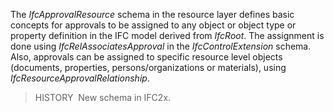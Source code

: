 ﻿The _IfcApprovalResource_ schema in the resource layer defines basic concepts for approvals to be assigned to any object or object type or property definition in the IFC model derived from _IfcRoot_. The assignment is done using _IfcRelAssociatesApproval_ in the _IfcControlExtension_ schema. Also, approvals can be assigned to specific resource level objects (documents, properties, persons/organizations or materials), using _IfcResourceApprovalRelationship_.

> HISTORY&nbsp; New schema in IFC2x.